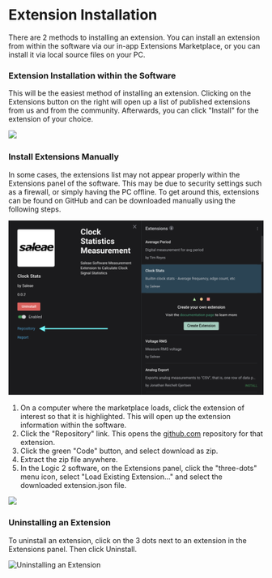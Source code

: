 # Extension Installation

There are 2 methods to installing an extension. You can install an extension from within the software via our in-app Extensions Marketplace, or you can install it via local source files on your PC.

### Extension Installation within the Software

This will be the easiest method of installing an extension. Clicking on the Extensions button on the right will open up a list of published extensions from us and from the community. Afterwards, you can click "Install" for the extension of your choice.

![](<../../../../.gitbook/assets/Screen Shot 2020-11-30 at 4.38.27 PM.png>)

### Install Extensions Manually

In some cases, the extensions list may not appear properly within the Extensions panel of the software. This may be due to security settings such as a firewall, or simply having the PC offline. To get around this, extensions can be found on GitHub and can be downloaded manually using the following steps.

![](<../../../../.gitbook/assets/Screen Shot 2020-11-30 at 4.49.54 PM.png>)

1. On a computer where the marketplace loads, click the extension of interest so that it is highlighted. This will open up the extension information within the software.&#x20;
2. Click the "Repository" link. This opens the [github.com](http://github.com/) repository for that extension.
3. Click the green "Code" button, and select download as zip.
4. Extract the zip file anywhere.
5. In the Logic 2 software, on the Extensions panel, click the "three-dots" menu icon, select "Load Existing Extension..." and select the downloaded extension.json file.

![](<../../../../.gitbook/assets/Screen Shot 2020-11-30 at 4.52.09 PM.png>)

### Uninstalling an Extension

To uninstall an extension, click on the 3 dots next to an extension in the Extensions panel. Then click Uninstall.

![Uninstalling an Extension](../../../../.gitbook/assets/uninstall-ext.png)
